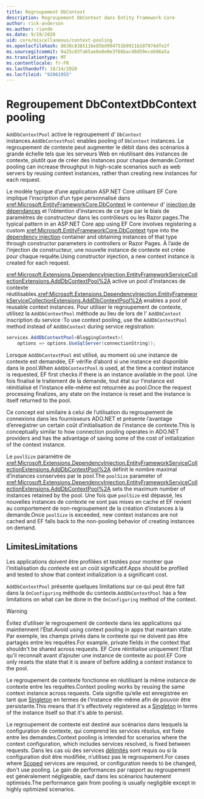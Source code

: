 ```yaml
---
title: Regroupement DbContext
description: Regroupement DbContext dans Entity Framework Core
author: rick-anderson
ms.author: riande
ms.date: 9/19/2020
uid: core/miscellaneous/context-pooling
ms.openlocfilehash: 8638c838511be85bd994751b9911b107974dfe2f
ms.sourcegitcommit: 0a25c03fa65ae6e0e0e3f66bac48d59eceb96a5a
ms.translationtype: MT
ms.contentlocale: fr-FR
ms.lasthandoff: 10/14/2020
ms.locfileid: "92061955"
---
```

# <a name="dbcontext-pooling"></a><span data-ttu-id="2212e-103">Regroupement DbContext</span><span class="sxs-lookup"><span data-stu-id="2212e-103">DbContext pooling</span></span>

<span data-ttu-id="2212e-104">`AddDbContextPool` active le regroupement d' `DbContext` instances.</span><span class="sxs-lookup"><span data-stu-id="2212e-104">`AddDbContextPool` enables pooling of `DbContext` instances.</span></span> <span data-ttu-id="2212e-105">Le regroupement de contexte peut augmenter le débit dans des scénarios à grande échelle tels que les serveurs Web en réutilisant des instances de contexte, plutôt que de créer des instances pour chaque demande.</span><span class="sxs-lookup"><span data-stu-id="2212e-105">Context pooling can increase throughput in high-scale scenarios such as web servers by reusing context instances, rather than creating new instances for each request.</span></span>

<span data-ttu-id="2212e-106">Le modèle typique d’une application ASP.NET Core utilisant EF Core implique l’inscription d’un type personnalisé dans <xref:Microsoft.EntityFrameworkCore.DbContext> le conteneur d' [injection de dépendances](/aspnet/core/fundamentals/dependency-injection) et l’obtention d’instances de ce type par le biais de paramètres de constructeur dans les contrôleurs ou les Razor pages.</span><span class="sxs-lookup"><span data-stu-id="2212e-106">The typical pattern in an ASP.NET Core app using EF Core involves registering a custom <xref:Microsoft.EntityFrameworkCore.DbContext> type into the [dependency injection](/aspnet/core/fundamentals/dependency-injection) container and obtaining instances of that type through constructor parameters in controllers or Razor Pages.</span></span> <span data-ttu-id="2212e-107">À l’aide de l’injection de constructeur, une nouvelle instance de contexte est créée pour chaque requête.</span><span class="sxs-lookup"><span data-stu-id="2212e-107">Using constructor injection, a new context instance is created for each request.</span></span>

<span data-ttu-id="2212e-108"><xref:Microsoft.Extensions.DependencyInjection.EntityFrameworkServiceCollectionExtensions.AddDbContextPool%2A> active un pool d’instances de contexte réutilisables.</span><span class="sxs-lookup"><span data-stu-id="2212e-108"><xref:Microsoft.Extensions.DependencyInjection.EntityFrameworkServiceCollectionExtensions.AddDbContextPool%2A> enables a pool of reusable context instances.</span></span> <span data-ttu-id="2212e-109">Pour utiliser le regroupement de contexte, utilisez la `AddDbContextPool` méthode au lieu de lors de l' `AddDbContext` inscription du service :</span><span class="sxs-lookup"><span data-stu-id="2212e-109">To use context pooling, use the `AddDbContextPool` method instead of `AddDbContext` during service registration:</span></span>

```csharp
services.AddDbContextPool<BloggingContext>(
    options => options.UseSqlServer(connectionString));
```

<span data-ttu-id="2212e-110">Lorsque `AddDbContextPool` est utilisé, au moment où une instance de contexte est demandée, EF vérifie d’abord si une instance est disponible dans le pool.</span><span class="sxs-lookup"><span data-stu-id="2212e-110">When `AddDbContextPool` is used, at the time a context instance is requested, EF first checks if there is an instance available in the pool.</span></span> <span data-ttu-id="2212e-111">Une fois finalisé le traitement de la demande, tout état sur l’instance est réinitialisé et l’instance elle-même est retournée au pool.</span><span class="sxs-lookup"><span data-stu-id="2212e-111">Once the request processing finalizes, any state on the instance is reset and the instance is itself returned to the pool.</span></span>

<span data-ttu-id="2212e-112">Ce concept est similaire à celui de l’utilisation du regroupement de connexions dans les fournisseurs ADO.NET et présente l’avantage d’enregistrer un certain coût d’initialisation de l’instance de contexte.</span><span class="sxs-lookup"><span data-stu-id="2212e-112">This is conceptually similar to how connection pooling operates in ADO.NET providers and has the advantage of saving some of the cost of initialization of the context instance.</span></span>

<span data-ttu-id="2212e-113">Le `poolSize` paramètre de <xref:Microsoft.Extensions.DependencyInjection.EntityFrameworkServiceCollectionExtensions.AddDbContextPool%2A> définit le nombre maximal d’instances conservées par le pool.</span><span class="sxs-lookup"><span data-stu-id="2212e-113">The `poolSize` parameter of <xref:Microsoft.Extensions.DependencyInjection.EntityFrameworkServiceCollectionExtensions.AddDbContextPool%2A> sets the maximum number of instances retained by the pool.</span></span> <span data-ttu-id="2212e-114">Une fois que `poolSize` est dépassé, les nouvelles instances de contexte ne sont pas mises en cache et EF revient au comportement de non-regroupement de la création d’instances à la demande.</span><span class="sxs-lookup"><span data-stu-id="2212e-114">Once `poolSize` is exceeded, new context instances are not cached and  EF falls back to the non-pooling behavior of creating instances on demand.</span></span>

## <a name="limitations"></a><span data-ttu-id="2212e-115">Limites</span><span class="sxs-lookup"><span data-stu-id="2212e-115">Limitations</span></span>

<span data-ttu-id="2212e-116">Les applications doivent être profilées et testées pour montrer que l’initialisation du contexte est un coût significatif.</span><span class="sxs-lookup"><span data-stu-id="2212e-116">Apps should be profiled and tested to show that context initialization is a significant cost.</span></span>

<span data-ttu-id="2212e-117">`AddDbContextPool` présente quelques limitations sur ce qui peut être fait dans la `OnConfiguring` méthode du contexte.</span><span class="sxs-lookup"><span data-stu-id="2212e-117">`AddDbContextPool` has a few limitations on what can be done in the `OnConfiguring` method of the context.</span></span>

> [!WARNING]
> <span data-ttu-id="2212e-118">Évitez d’utiliser le regroupement de contexte dans les applications qui maintiennent l’État.</span><span class="sxs-lookup"><span data-stu-id="2212e-118">Avoid using context pooling in apps that maintain state.</span></span> <span data-ttu-id="2212e-119">Par exemple, les champs privés dans le contexte qui ne doivent pas être partagés entre les requêtes.</span><span class="sxs-lookup"><span data-stu-id="2212e-119">For example, private fields in the context that shouldn't be shared across requests.</span></span> <span data-ttu-id="2212e-120">EF Core réinitialise uniquement l’État qu’il reconnaît avant d’ajouter une instance de contexte au pool.</span><span class="sxs-lookup"><span data-stu-id="2212e-120">EF Core only resets the state that it is aware of before adding a context instance to the pool.</span></span>

<span data-ttu-id="2212e-121">Le regroupement de contexte fonctionne en réutilisant la même instance de contexte entre les requêtes.</span><span class="sxs-lookup"><span data-stu-id="2212e-121">Context pooling works by reusing the same context instance across requests.</span></span> <span data-ttu-id="2212e-122">Cela signifie qu’elle est enregistrée en tant que [Singleton](/aspnet/core/fundamentals/dependency-injection#service-lifetimes) en termes de l’instance elle-même afin de pouvoir être persistante.</span><span class="sxs-lookup"><span data-stu-id="2212e-122">This means that it's effectively registered as a [Singleton](/aspnet/core/fundamentals/dependency-injection#service-lifetimes) in terms of the instance itself so that it's able to persist.</span></span>

<span data-ttu-id="2212e-123">Le regroupement de contexte est destiné aux scénarios dans lesquels la configuration de contexte, qui comprend les services résolus, est fixée entre les demandes.</span><span class="sxs-lookup"><span data-stu-id="2212e-123">Context pooling is intended for scenarios where the context configuration, which includes services resolved, is fixed between requests.</span></span> <span data-ttu-id="2212e-124">Dans les cas où des services [délimités](/aspnet/core/fundamentals/dependency-injection#service-lifetimes) sont requis ou si la configuration doit être modifiée, n’utilisez pas le regroupement.</span><span class="sxs-lookup"><span data-stu-id="2212e-124">For cases where [Scoped](/aspnet/core/fundamentals/dependency-injection#service-lifetimes) services are required, or configuration needs to be changed, don't use pooling.</span></span> <span data-ttu-id="2212e-125">Le gain de performances par rapport au regroupement est généralement négligeable, sauf dans les scénarios hautement optimisés.</span><span class="sxs-lookup"><span data-stu-id="2212e-125">The performance gain from pooling is usually negligible except in highly optimized scenarios.</span></span>
